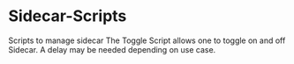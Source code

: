 # Sidecar-Scripts
Scripts to manage sidecar 
The Toggle Script allows one to toggle on and off Sidecar. A delay may be needed depending on use case.
